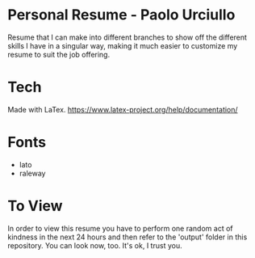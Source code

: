 # Personal Resume - Paolo Urciullo

Resume that I can make into different branches to show off the different skills I have in a singular way, making it much easier to customize my resume to suit the job offering.

# Tech

Made with LaTex.  https://www.latex-project.org/help/documentation/

# Fonts

- lato
- raleway

# To View

In order to view this resume you have to perform one random act of kindness in the next 24 hours and then refer to the 'output' folder in this repository.  You can look now, too.  It's ok, I trust you.  
